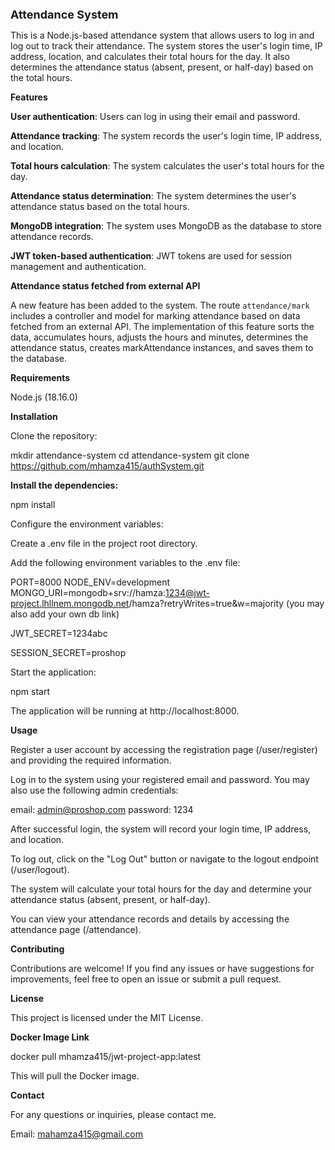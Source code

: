 <span style="font-size: 18px;"><b>Attendance System</b></span>

This is a Node.js-based attendance system that allows users to log in and log out to track their attendance. The system stores the user's login time, IP address, location, and calculates their total hours for the day. It also determines the attendance status (absent, present, or half-day) based on the total hours.

**Features**

**User authentication**: Users can log in using their email and password.

**Attendance tracking**: The system records the user's login time, IP address, and location.

**Total hours calculation**: The system calculates the user's total hours for the day.

**Attendance status determination**: The system determines the user's attendance status based on the total hours.

**MongoDB integration**: The system uses MongoDB as the database to store attendance records.

**JWT token-based authentication**: JWT tokens are used for session management and authentication.

**Attendance status fetched from external API**

A new feature has been added to the system. The route `attendance/mark` includes a controller and model for marking attendance based on data fetched from an external API. The implementation of this feature sorts the data, accumulates hours, adjusts the hours and minutes, determines the attendance status, creates markAttendance instances, and saves them to the database.

**Requirements**

Node.js (18.16.0)

**Installation**

Clone the repository:

mkdir attendance-system
cd attendance-system
git clone https://github.com/mhamza415/authSystem.git

**Install the dependencies:**

npm install

Configure the environment variables:

Create a .env file in the project root directory.

Add the following environment variables to the .env file:

PORT=8000
NODE_ENV=development
MONGO_URI=mongodb+srv://hamza:1234@jwt-project.lhllnem.mongodb.net/hamza?retryWrites=true&w=majority (you may also add your own db link)

JWT_SECRET=1234abc

SESSION_SECRET=proshop

Start the application:

npm start

The application will be running at http://localhost:8000.

**Usage**

Register a user account by accessing the registration page (/user/register) and providing the required information.

Log in to the system using your registered email and password. You may also use the following admin credentials:

email: admin@proshop.com
password: 1234

After successful login, the system will record your login time, IP address, and location.

To log out, click on the "Log Out" button or navigate to the logout endpoint (/user/logout).

The system will calculate your total hours for the day and determine your attendance status (absent, present, or half-day).

You can view your attendance records and details by accessing the attendance page (/attendance).

**Contributing**

Contributions are welcome! If you find any issues or have suggestions for improvements, feel free to open an issue or submit a pull request.

**License**

This project is licensed under the MIT License.

**Docker Image Link**

docker pull mhamza415/jwt-project-app:latest

This will pull the Docker image.

**Contact**

For any questions or inquiries, please contact me.

Email: mahamza415@gmail.com
